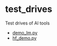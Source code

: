 # test_drives

Test drives of AI tools

<!-- links -->
* [demo_lm.py](demo_lm.py)
* [hf_demo.py](hf_demo.py)
<!-- /links -->

